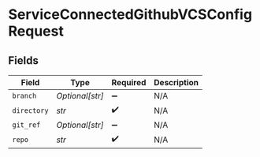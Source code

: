 # ServiceConnectedGithubVCSConfigRequest


## Fields

| Field              | Type               | Required           | Description        |
| ------------------ | ------------------ | ------------------ | ------------------ |
| `branch`           | *Optional[str]*    | :heavy_minus_sign: | N/A                |
| `directory`        | *str*              | :heavy_check_mark: | N/A                |
| `git_ref`          | *Optional[str]*    | :heavy_minus_sign: | N/A                |
| `repo`             | *str*              | :heavy_check_mark: | N/A                |